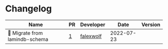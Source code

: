 # Changelog

<!-- prettier-ignore -->
Name | PR | Developer | Date | Version
--- | --- | --- | --- | ---
:truck: Migrate from lamindb-schema | [1](https://github.com/laminlabs/lndb-schema-biology/pull/1) | [falexwolf](https://github.com/falexwolf) | 2022-07-23 |
